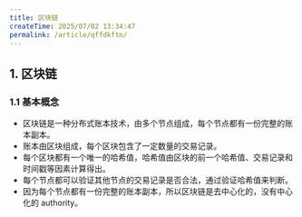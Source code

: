 ```yaml
---
title: 区块链
createTime: 2025/07/02 13:34:47
permalink: /article/qffdkftn/
---
```



## 1. 区块链

### 1.1 基本概念

- 区块链是一种分布式账本技术，由多个节点组成，每个节点都有一份完整的账本副本。
- 账本由区块组成，每个区块包含了一定数量的交易记录。
- 每个区块都有一个唯一的哈希值，哈希值由区块的前一个哈希值、交易记录和时间戳等因素计算得出。
- 每个节点都可以验证其他节点的交易记录是否合法，通过验证哈希值来判断。
- 因为每个节点都有一份完整的账本副本，所以区块链是去中心化的，没有中心化的 authority。